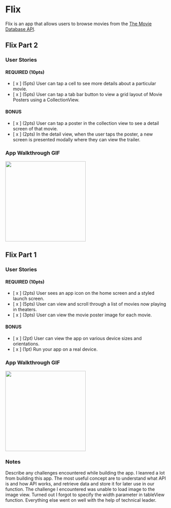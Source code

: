 # Flix

Flix is an app that allows users to browse movies from the [The Movie Database API](http://docs.themoviedb.apiary.io/#).


## Flix Part 2

### User Stories

#### REQUIRED (10pts)
- [ x ] (5pts) User can tap a cell to see more details about a particular movie.
- [ x ] (5pts) User can tap a tab bar button to view a grid layout of Movie Posters using a CollectionView.

#### BONUS
- [ x ] (2pts) User can tap a poster in the collection view to see a detail screen of that movie.
- [ x ] (2pts) In the detail view, when the user taps the poster, a new screen is presented modally where they can view the trailer.

### App Walkthrough GIF

<img src="http://g.recordit.co/L6z6CIXSNj.gif" width=250><br>



## Flix Part 1

### User Stories

#### REQUIRED (10pts)
- [ x ] (2pts) User sees an app icon on the home screen and a styled launch screen.
- [ x ] (5pts) User can view and scroll through a list of movies now playing in theaters.
- [ x ] (3pts) User can view the movie poster image for each movie.

#### BONUS
- [ x ] (2pt) User can view the app on various device sizes and orientations.
- [ x ] (1pt) Run your app on a real device.

### App Walkthrough GIF

<img src="http://g.recordit.co/axMkMIvgS2.gif" width=250><br>

### Notes
Describe any challenges encountered while building the app.
I leanred a lot from building this app. The most useful concept are to understand what API is and how API works, and retrieve data and store it for later use in our function. The challenge I encountered was unable to load image to the image view. Turned out I forgot to specify the width parameter in tableView function. Everything else went on well with the help of technical leader.
